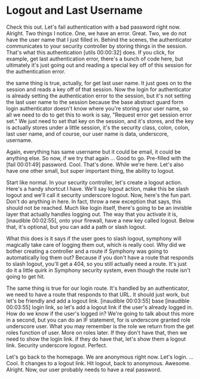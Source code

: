 # Logout and Last Username

Check this out. Let's fail authentication with a bad password right now. Alright. Two things I notice. One, we have an error. Great. Two, we do not have the user name that I just filled in. Behind the scenes, the authenticator communicates to your security controller by storing things in the session. That's what this authentication [utils 00:00:32] does. If you click, for example, get last authentication error, there's a bunch of code here, but ultimately it's just going out and reading a special key off of this session for the authentication error.

the same thing is true, actually, for get last user name. It just goes on to the session and reads a key off of that session. Now the login for authenticator is already setting the authentication error to the session, but it's not setting the last user name to the session because the base abstract guard form login authenticator doesn't know where you're storing your user name, so all we need to do to get this to work is say, "Request error get session error set." We just need to set that key on the session, and it's stores, and the key is actually stores under a little session, it's the security class, colon, colon, last user name, and of course, our user name is data, underscore, username.

Again, everything has same username but it could be email, it could be anything else. So now, if we try that again ... Good to go. Pre-filled with the [fail 00:01:49] password. Cool. That's done. While we're here. Let's also have one other small, but super important thing, the ability to logout.

Start like normal. In your security controller, let's create a logout action. Here's a handy shortcut I have. We'll say logout action, make this be slash logout and we'll call it security underscore logout. Now, here's the fun part. Don't do anything in here. In fact, throw a new exception that says, this should not be reached. Much like login itself, there's going to be an invisble layer that actually handles logging out. The way that you activate it is, [inaudible 00:02:55], onto your firewall, have a new key called logout. Below that, it's optional, but you can add a path or slash logout.

What this does is it says if the user goes to slash logout, symphony will magically take care of logging them out, which is really cool. Why did we bother creating a controller and a route if Symphony was going to automatically log them out? Because if you don't have a route that responds to slash logout, you'll get a 404, so you still actually need a route. It's just do it a little quirk in Symphony security system, even though the route isn't going to get hit.

The same thing is true for our login route. It's handled by an authenticator, we need to have a route that responds to that URL. It should just work, but let's be friendly and add a logout link. [inaudible 00:03:55] base [inaudible 00:03:55] login link, so let's add a logout link if the user's already logged in. How do we know if the user's logged in? We're going to talk about this more in a second, but you can do an IF statement, for is underscore granted role underscore user. What you may remember is the role we return from the get roles function of user. More on roles later. If they don't have that, then we need to show the login link. if they do have that, let's show them a logout link. Security underscore logout. Perfect.

Let's go back to the homepage. We are anonymous right now. Let's login. ... Cool. It changes to a logout link. Hit logout, back to anonymous. Awesome. Alright. Now, our user probably needs to have a real password.
